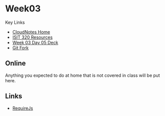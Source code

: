 Week03
======

Key Links

- [CloudNotes Home](http://www.elvenware.com/charlie/books/CloudNotes/CloudNotes.html)
- [ISIT 320 Resources](http://www.elvenware.com/charlie/books/CloudNotes/CloudNotes.html)
- [Week 03 Day 05 Deck](http://bit.ly/1fUY5Hu)
- [Git Fork](http://www.elvenware.com/charlie/development/cloud/Git.html#forking)


Online
------

Anything you expected to do at home that is not covered in class will
be put here.

Links
-----

- [RequireJs](http://www.startersquad.com/blog/angularjs-requirejs/)

